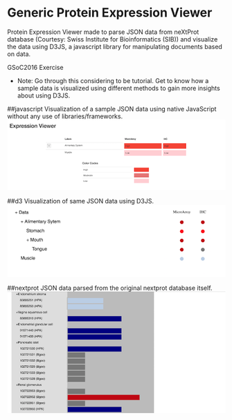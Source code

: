 # Generic Protein Expression Viewer

Protein Expression Viewer made to parse JSON data from neXtProt database (Courtesy: Swiss Institute for Bioinformatics (SIB)) 
and visualize the data using D3JS, a javascript library for manipulating documents based on data.


GSoC2016 Exercise

* Note: Go through this considering to be tutorial. Get to know how a sample data is visualized using different methods to 
gain more insights about using D3JS.

##javascript
Visualization of a sample JSON data using native JavaScript without any use of libraries/frameworks.
![alt text](https://github.com/SebastinSanty/GSoC2016Exercise/blob/master/native.png)

##d3
Visualization of same JSON data using D3JS.
![alt text](https://github.com/SebastinSanty/GSoC2016Exercise/blob/master/d3.png)

##nextprot
JSON data parsed from the original nextprot database itself.
![alt text](https://github.com/SebastinSanty/GSoC2016Exercise/blob/master/nextprot.png)
